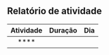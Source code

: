 
## Relatório de atividade 


Atividade  | Duração   | Dia   
:---------:| :-------: | :-------:
****       |           |  
